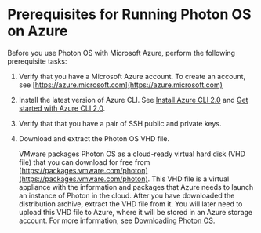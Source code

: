 # Prerequisites for Running Photon OS on Azure

Before you use Photon OS with Microsoft Azure, perform the following prerequisite tasks:

1. Verify that you have a Microsoft Azure account. To create an account, see [https://azure.microsoft.com](https://azure.microsoft.com)

1. Install the latest version of Azure CLI. See [Install Azure CLI 2.0](https://docs.microsoft.com/en-us/cli/azure/install-azure-cli?view=azure-cli-latest) and [Get started with Azure CLI 2.0](https://docs.microsoft.com/en-us/cli/azure/get-started-with-azure-cli?view=azure-cli-latest).

1. Verify that that you have a pair of SSH public and private keys. 

1. Download and extract the Photon OS VHD file.
    
    VMware packages Photon OS as a cloud-ready virtual hard disk (VHD file) that you can download for free from [https://packages.vmware.com/photon](https://packages.vmware.com/photon). This VHD file is a virtual appliance with the information and packages that Azure needs to launch an instance of Photon in the cloud. After you have downloaded the distribution archive, extract the VHD file from it. You will later need to upload this VHD file to Azure, where it will be stored in an Azure storage account. For more information, see [Downloading Photon OS](Downloading-Photon-OS.md).

